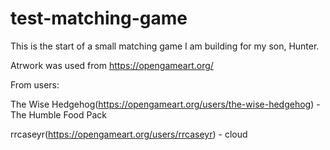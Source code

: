 # test-matching-game

This is the start of a small matching game I am building for my son, Hunter. 

Atrwork was used from https://opengameart.org/

From users:

The Wise Hedgehog(https://opengameart.org/users/the-wise-hedgehog) - The Humble Food Pack

rrcaseyr(https://opengameart.org/users/rrcaseyr) - cloud
